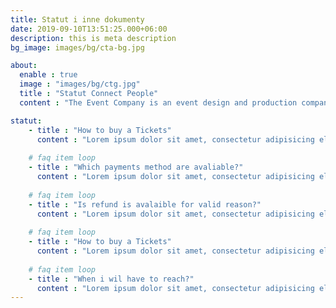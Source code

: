 ```yaml
---
title: Statut i inne dokumenty
date: 2019-09-10T13:51:25.000+06:00
description: this is meta description
bg_image: images/bg/cta-bg.jpg

about:
  enable : true
  image : "images/bg/ctg.jpg"
  title : "Statut Connect People"
  content : "The Event Company is an event design and production company that specializes in corporate and social events as well as non-profit fundraisers. We consider ourselves experts when it comes to event fundraising and public/media relations and offer consultation services to our clients to help make their event a sensational success."

statut:
    - title : "How to buy a Tickets"
      content : "Lorem ipsum dolor sit amet, consectetur adipisicing elit. Tempore beatae eius incidunt repudiandae deserunt illum quaerat ipsum rem odio, commodi."
      
    # faq item loop
    - title : "Which payments method are avaliable?"
      content : "Lorem ipsum dolor sit amet, consectetur adipisicing elit. Tempore beatae eius incidunt repudiandae deserunt illum quaerat ipsum rem odio, commodi."
      
    # faq item loop
    - title : "Is refund is avalaible for valid reason?"
      content : "Lorem ipsum dolor sit amet, consectetur adipisicing elit. Tempore beatae eius incidunt repudiandae deserunt illum quaerat ipsum rem odio, commodi."
      
    # faq item loop
    - title : "How to buy a Tickets"
      content : "Lorem ipsum dolor sit amet, consectetur adipisicing elit. Tempore beatae eius incidunt repudiandae deserunt illum quaerat ipsum rem odio, commodi."
      
    # faq item loop
    - title : "When i wil have to reach?"
      content : "Lorem ipsum dolor sit amet, consectetur adipisicing elit. Tempore beatae eius incidunt repudiandae deserunt illum quaerat ipsum rem odio, commodi."
---
```

